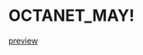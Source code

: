 # OCTANET_MAY!
[preview](https://github.com/shivgupta198922/OCTANET_MAY/assets/153531902/e2850e3f-c1cc-4011-aec9-b11b384f0f7c)
